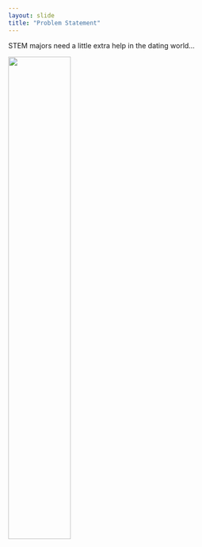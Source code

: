 ```yaml
---
layout: slide
title: "Problem Statement"
---
```


STEM majors need a little extra help in the dating world…

<img src="assets/img/tinder.png" width="50%" height="50%">
